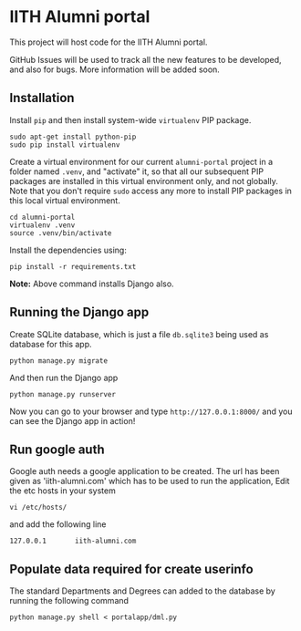 IITH Alumni portal
==================

This project will host code for the IITH Alumni portal.

GitHub Issues will be used to track all the new features to be developed, and
also for bugs. More information will be added soon.


Installation
------------

Install `pip` and then install system-wide `virtualenv` PIP package.

    sudo apt-get install python-pip
    sudo pip install virtualenv

Create a virtual environment for our current `alumni-portal` project in a
folder named `.venv`, and "activate" it, so that all our subsequent PIP
packages are installed in this virtual environment only, and not globally. Note
that you don't require `sudo` access any more to install PIP packages in this
local virtual environment.

    cd alumni-portal
    virtualenv .venv
    source .venv/bin/activate


Install the dependencies using:

    pip install -r requirements.txt

**Note:** Above command installs Django also.

Running the Django app
----------------------

Create SQLite database, which is just a file `db.sqlite3` being used as
database for this app.

    python manage.py migrate

And then run the Django app

    python manage.py runserver

Now you can go to your browser and type `http://127.0.0.1:8000/` and you can
see the Django app in action!

Run google auth 
---------------

Google auth needs a google application to be created. The url has been given as 'iith-alumni.com' which has to be used to run the application, Edit the etc hosts in your system 

    vi /etc/hosts/

and add the following line

    127.0.0.1       iith-alumni.com

Populate data required for create userinfo
------------------------------------------

The standard Departments and Degrees can added to the database by running the following command

    python manage.py shell < portalapp/dml.py
